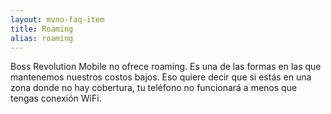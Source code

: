 ```yaml
---
layout: mvno-faq-item
title: Roaming
alias: roaming
---
```


Boss Revolution Mobile no ofrece roaming. Es una de las formas en las que mantenemos nuestros costos bajos. Eso quiere decir que si estás en una zona donde no hay cobertura, tu teléfono no funcionará a menos que tengas conexión WiFi.
